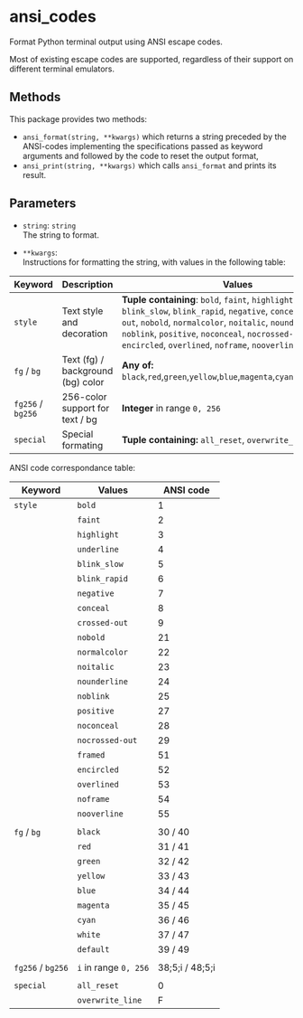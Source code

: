 
ansi_codes
==========

Format Python terminal output using ANSI escape codes.


Most of existing escape codes are supported, regardless of their support on
different terminal emulators.

Methods
-------

This package provides two methods:

- `ansi_format(string, **kwargs)` which returns a string preceded by the
  ANSI-codes implementing the specifications passed as keyword arguments and
  followed by the code to reset the output format,
- `ansi_print(string, **kwargs)` which calls `ansi_format` and prints its
  result.

Parameters
----------

- `string`: `string`  
    The string to format.

- `**kwargs`:  
    Instructions for formatting the string, with values in the following table:

| Keyword           | Description                           | Values        |
|-------------------|---------------------------------------|---------------|
| `style`           | Text style and decoration             | **Tuple containing**: `bold`, `faint`, `highlight`, `underline`, `blink_slow`, `blink_rapid`, `negative`, `conceal`, `crossed-out`, `nobold`, `normalcolor`, `noitalic`, `nounderline`, `noblink`, `positive`, `noconceal`, `nocrossed-out`, `framed`, `encircled`, `overlined`, `noframe`, `nooverline` |
| `fg` /  `bg`      | Text (fg) /  background (bg) color    | **Any of:** `black`,`red`,`green`,`yellow`,`blue`,`magenta`,`cyan`,`white`,`default` |
| `fg256` /  `bg256`| 256-color support for text /  bg      | **Integer** in range `0, 256` |
| `special`         | Special formating                     | **Tuple containing:** `all_reset`, `overwrite_line` |


ANSI code correspondance table:

| Keyword           | Values                            | ANSI code         |
|-------------------|-----------------------------------|-------------------|
| `style`           | `bold`                            | 1                 |
|                   | `faint`                           | 2                 |
|                   | `highlight`                       | 3                 |
|                   | `underline`                       | 4                 |
|                   | `blink_slow`                      | 5                 |
|                   | `blink_rapid`                     | 6                 |
|                   | `negative`                        | 7                 |
|                   | `conceal`                         | 8                 |
|                   | `crossed-out`                     | 9                 |
|                   | `nobold`                          | 21                |
|                   | `normalcolor`                     | 22                |
|                   | `noitalic`                        | 23                |
|                   | `nounderline`                     | 24                |
|                   | `noblink`                         | 25                |
|                   | `positive`                        | 27                |
|                   | `noconceal`                       | 28                |
|                   | `nocrossed-out`                   | 29                |
|                   | `framed`                          | 51                |
|                   | `encircled`                       | 52                |
|                   | `overlined`                       | 53                |
|                   | `noframe`                         | 54                |
|                   | `nooverline`                      | 55                |
|                   |                                   |                   |
| `fg` /  `bg`      | `black`                           | 30 /  40          |
|                   | `red`                             | 31 /  41          |
|                   | `green`                           | 32 /  42          |
|                   | `yellow`                          | 33 /  43          |
|                   | `blue`                            | 34 /  44          |
|                   | `magenta`                         | 35 /  45          |
|                   | `cyan`                            | 36 /  46          |
|                   | `white`                           | 37 /  47          |
|                   | `default`                         | 39 /  49          |
|                   |                                   |                   |
| `fg256` /  `bg256`| `i` in range `0, 256`             | 38;5;i /  48;5;i  |
|                   |                                   |                   |
| `special`         | `all_reset`                       | 0                 |
|                   | `overwrite_line`                  | F                 |
